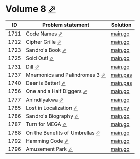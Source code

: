 # Volume 8 [⬀](https://acm.timus.ru/problemset.aspx?space=1&page=8)


| ID   | Problem statement                                                                    | Solution                  |
|------|--------------------------------------------------------------------------------------|---------------------------|
| 1711 | Code Names [⬀](https://acm.timus.ru/problem.aspx?space=1&num=1711)                   | [main.go](1711/main.go)   |
| 1712 | Cipher Grille [⬀](https://acm.timus.ru/problem.aspx?space=1&num=1712)                | [main.go](1712/main.go)   |
| 1723 | Sandro's Book [⬀](https://acm.timus.ru/problem.aspx?space=1&num=1723)                | [main.go](1723/main.go)   |
| 1725 | Sold Out! [⬀](https://acm.timus.ru/problem.aspx?space=1&num=1725)                    | [main.go](1725/main.go)   |
| 1731 | Dill [⬀](https://acm.timus.ru/problem.aspx?space=1&num=1731)                         | [main.go](1731/main.go)   |
| 1737 | Mnemonics and Palindromes 3 [⬀](https://acm.timus.ru/problem.aspx?space=76&num=6)    | [main.pas](1737/main.pas) |
| 1740 | Deer is Better! [⬀](https://acm.timus.ru/problem.aspx?space=76&num=9)                | [main.pas](1740/main.pas) |
| 1756 | One and a Half Diggers [⬀](https://acm.timus.ru/problem.aspx?space=1&num=1756)       | [main.go](1756/main.go)   |
| 1777 | Anindilyakwa [⬀](https://acm.timus.ru/problem.aspx?space=1&num=1777)                 | [main.go](1777/main.go)   |
| 1785 | Lost in Localization [⬀](https://acm.timus.ru/problem.aspx?space=1&num=1785)         | [main.py](1785/main.py)   |
| 1786 | Sandro's Biography [⬀](https://acm.timus.ru/problem.aspx?space=1&num=1786)           | [main.go](1786/main.go)   |
| 1787 | Turn for MEGA [⬀](https://acm.timus.ru/problem.aspx?space=1&num=17871)               | [main.go](1787/main.go)   |
| 1788 | On the Benefits of Umbrellas [⬀](https://acm.timus.ru/problem.aspx?space=1&num=1788) | [main.go](1788/main.go)   |
| 1792 | Hamming Code [⬀](https://acm.timus.ru/problem.aspx?space=1&num=1792)                 | [main.go](1792/main.go)   |
| 1796 | Amusement Park [⬀](https://acm.timus.ru/problem.aspx?space=1&num=1796)               | [main.go](1796/main.go)   |

